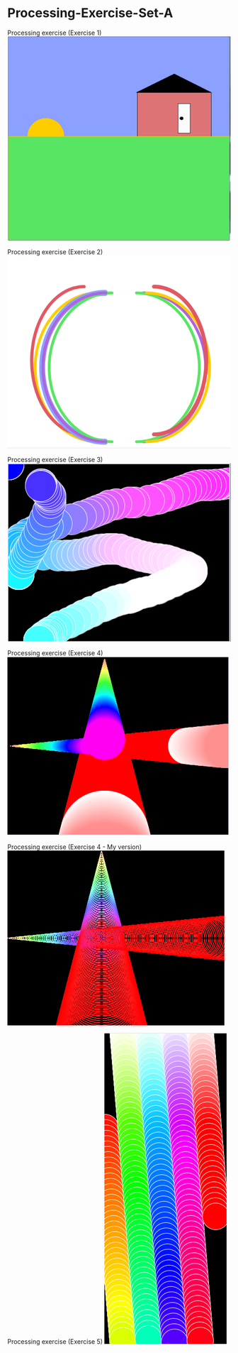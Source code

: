 # Processing-Exercise-Set-A
Processing exercise (Exercise 1)
![Sketch](https://github.com/RougayyahJalloh/Processing-Exercise-Set-A/blob/master/Image%20Part%201.PNG)


Processing exercise (Exercise 2)
![Sketch](https://github.com/RougayyahJalloh/Processing-Exercise-Set-A/blob/master/Exercise.PNG)

Processing exercise (Exercise 3)
![Sketch](https://github.com/RougayyahJalloh/Processing-Exercise-Set-A/blob/master/Exercise_3%20Screenshot.PNG)

Processing exercise (Exercise 4)
![Sketch](https://github.com/RougayyahJalloh/Processing-Exercise-Set-A/blob/master/Exercise%204%20Screenshot.PNG)

Processing exercise (Exercise 4 - My version)
![Sketch](https://github.com/RougayyahJalloh/Processing-Exercise-Set-A/blob/master/Exercise%204%20(my%20version)%20screenshot.PNG)

Processing exercise (Exercise 5)
![Sketch](https://github.com/RougayyahJalloh/Processing-Exercise-Set-A/blob/master/Exercise%205%20Screenshot.PNG)

